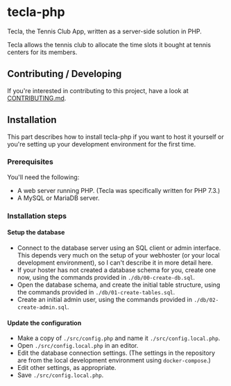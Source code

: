 # tecla-php

Tecla, the Tennis Club App, written as a server-side solution in PHP.

Tecla allows the tennis club to allocate the time slots it bought at tennis centers for its members.

## Contributing / Developing

If you're interested in contributing to this project, have a look at [CONTRIBUTING.md](./CONTRIBUTING.md).

## Installation

This part describes how to install tecla-php if you want to host it yourself or you're setting up your development environment for the first time.

### Prerequisites

You'll need the following:

- A web server running PHP. (Tecla was specifically written for PHP 7.3.)
- A MySQL or MariaDB server.

### Installation steps

#### Setup the database

- Connect to the database server using an SQL client or admin interface. This depends very much on the setup of your webhoster (or your local development environment), so I can't describe it in more detail here.
- If your hoster has not created a database schema for you, create one now, using the commands provided in `./db/00-create-db.sql`.
- Open the database schema, and create the initial table structure, using the commands provided in `./db/01-create-tables.sql`.
- Create an initial admin user, using the commands provided in `./db/02-create-admin.sql`.

#### Update the configuration

- Make a copy of `./src/config.php` and name it `./src/config.local.php`.
- Open `./src/config.local.php` in an editor.
- Edit the database connection settings. (The settings in the repository are from the local development environment using `docker-compose`.)
- Edit other settings, as appropriate.
- Save `./src/config.local.php`.
